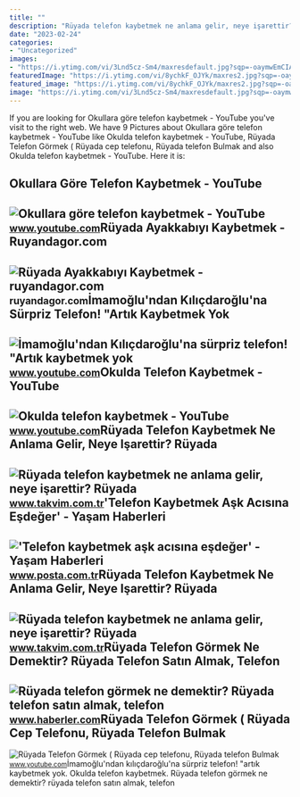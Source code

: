 ```yaml
---
title: ""
description: "Rüyada telefon kaybetmek ne anlama gelir, neye işarettir? rüyada"
date: "2023-02-24"
categories:
- "Uncategorized"
images:
- "https://i.ytimg.com/vi/3Lnd5cz-Sm4/maxresdefault.jpg?sqp=-oaymwEmCIAKENAF8quKqQMa8AEB-AHUBoAC4AOKAgwIABABGFogZShZMA8=&amp;rs=AOn4CLBgiHRvLHf3ltdt8hJCLbH_1yJuaw"
featuredImage: "https://i.ytimg.com/vi/8ychkF_OJYk/maxres2.jpg?sqp=-oaymwEoCIAKENAF8quKqQMcGADwAQH4AZQDgALQBYoCDAgAEAEYZSBXKFQwDw==&amp;rs=AOn4CLBnGaG5rMKXUAcr9FO-5OOEIMNYZw"
featured_image: "https://i.ytimg.com/vi/8ychkF_OJYk/maxres2.jpg?sqp=-oaymwEoCIAKENAF8quKqQMcGADwAQH4AZQDgALQBYoCDAgAEAEYZSBXKFQwDw==&amp;rs=AOn4CLBnGaG5rMKXUAcr9FO-5OOEIMNYZw"
image: "https://i.ytimg.com/vi/3Lnd5cz-Sm4/maxresdefault.jpg?sqp=-oaymwEmCIAKENAF8quKqQMa8AEB-AHUBoAC4AOKAgwIABABGFogZShZMA8=&amp;rs=AOn4CLBgiHRvLHf3ltdt8hJCLbH_1yJuaw"
---
```


If you are looking for Okullara göre telefon kaybetmek - YouTube you've visit to the right web. We have 9 Pictures about Okullara göre telefon kaybetmek - YouTube like Okulda telefon kaybetmek - YouTube, Rüyada Telefon Görmek ( Rüyada cep telefonu, Rüyada telefon Bulmak and also Okulda telefon kaybetmek - YouTube. Here it is:

Okullara Göre Telefon Kaybetmek - YouTube
-----------------------------------------

 ![Okullara göre telefon kaybetmek - YouTube](https://i.ytimg.com/vi/MN49JnfXYOM/hq2.jpg?sqp=-oaymwEoCOADEOgC8quKqQMcGADwAQH4AYwCgALgA4oCDAgAEAEYZSBWKFUwDw==&rs=AOn4CLB79U0HE8WxJlQf3YpV55sHw3jDgA) <small>www.youtube.com</small>Rüyada Ayakkabıyı Kaybetmek - Ruyandagor.com
--------------------------------------------

 ![Rüyada Ayakkabıyı Kaybetmek - ruyandagor.com](https://images.ruyandagor.com/2017/05/ayakkabiyi-kaybetmek-2254.jpg) <small>ruyandagor.com</small>İmamoğlu'ndan Kılıçdaroğlu'na Sürpriz Telefon! "Artık Kaybetmek Yok
-------------------------------------------------------------------

 ![İmamoğlu'ndan Kılıçdaroğlu'na sürpriz telefon! "Artık kaybetmek yok](https://i.ytimg.com/vi/quuZzv2qvTw/maxresdefault.jpg) <small>www.youtube.com</small>Okulda Telefon Kaybetmek - YouTube
----------------------------------

 ![Okulda telefon kaybetmek - YouTube](https://i.ytimg.com/vi/8ychkF_OJYk/maxres2.jpg?sqp=-oaymwEoCIAKENAF8quKqQMcGADwAQH4AZQDgALQBYoCDAgAEAEYZSBXKFQwDw==&rs=AOn4CLBnGaG5rMKXUAcr9FO-5OOEIMNYZw) <small>www.youtube.com</small>Rüyada Telefon Kaybetmek Ne Anlama Gelir, Neye Işarettir? Rüyada
----------------------------------------------------------------

 ![Rüyada telefon kaybetmek ne anlama gelir, neye işarettir? Rüyada](https://iatkv.tmgrup.com.tr/c427ea/0/0/0/0/0/0?u=https:%2f%2fitkv.tmgrup.com.tr%2falbum%2f2022%2f02%2f14%2fruyada-telefon-kaybetmek-ne-anlama-gelir-neye-isarettir-ruyada-telefon-bulmanin-anlami-ve-yorumu-nedir-1644840704729.jpg&mw=1100&l=1) <small>www.takvim.com.tr</small>'Telefon Kaybetmek Aşk Acısına Eşdeğer' - Yaşam Haberleri
---------------------------------------------------------

 !['Telefon kaybetmek aşk acısına eşdeğer' - Yaşam Haberleri](https://i3.posta.com.tr/i/posta/75/0x410/616d109f45d2a09550bb9599.jpg) <small>www.posta.com.tr</small>Rüyada Telefon Kaybetmek Ne Anlama Gelir, Neye Işarettir? Rüyada
----------------------------------------------------------------

 ![Rüyada telefon kaybetmek ne anlama gelir, neye işarettir? Rüyada](https://iatkv.tmgrup.com.tr/50e5cb/0/0/0/0/0/0?u=https:%2f%2fitkv.tmgrup.com.tr%2falbum%2f2022%2f02%2f14%2fruyada-telefon-kaybetmek-ne-anlama-gelir-neye-isarettir-ruyada-telefon-bulmanin-anlami-ve-yorumu-nedir-1644840711193.jpg&mw=1100&l=1) <small>www.takvim.com.tr</small>Rüyada Telefon Görmek Ne Demektir? Rüyada Telefon Satın Almak, Telefon
----------------------------------------------------------------------

 ![Rüyada telefon görmek ne demektir? Rüyada telefon satın almak, telefon](https://i.hbrcdn.com/haber/2021/09/17/ruyada-telefon-gormek-ne-demektir-ruyada-telefon-14400958_9021_amp.jpg) <small>www.haberler.com</small>Rüyada Telefon Görmek ( Rüyada Cep Telefonu, Rüyada Telefon Bulmak
------------------------------------------------------------------

 ![Rüyada Telefon Görmek ( Rüyada cep telefonu, Rüyada telefon Bulmak](https://i.ytimg.com/vi/3Lnd5cz-Sm4/maxresdefault.jpg?sqp=-oaymwEmCIAKENAF8quKqQMa8AEB-AHUBoAC4AOKAgwIABABGFogZShZMA8=&rs=AOn4CLBgiHRvLHf3ltdt8hJCLbH_1yJuaw) <small>www.youtube.com</small>İmamoğlu'ndan kılıçdaroğlu'na sürpriz telefon! "artık kaybetmek yok. Okulda telefon kaybetmek. Rüyada telefon görmek ne demektir? rüyada telefon satın almak, telefon
